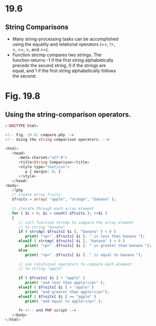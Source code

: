 # 19.6
## String Comparisons

<ul>
  <li>Many string-processing tasks can be accomplished
  </br>using the equality and relational operators (==, !=,
  </br><, <=, >, and >=).</li>
  <li>Function strcmp compares two strings. The
    </br>function returns -1 if the first string alphabetically
    </br>preceds the second string, 0 if the strings are
    </br>equal, and 1 if the first string alphabetically follows
    </br>the second.</li>
</ul>

# Fig. 19.8
## Using the string-comparison operators.

``` php
<!DOCTYPE html>

<!-- Fig. 19.8: compare.php -->
<!-- Using the string-comparison operators. -->

<html>
   <head>
      <meta charset="utf-8">
      <title>String Comparison</title>
      <style type="text/css">
         p { margin: 0; }
      </style>
   </head>
<body>
   <?php
   // create array fruits
   $fruits = array( "apple", "orange", "banana" );
   
   // iterate through each array element
   for ( $i = 0; $i < count( $fruits ); ++$i )
   {
      // call function strcmp to compare the array element
      // to string "banana"
      if ( strcmp( $fruits[ $i ], "banana" ) < 0 )
         print( "<p>" .$fruits[ $i ]. " is less than banana ");
      elseif ( strcmp( $fruits[ $i ], "banana" ) > 0 )
         print( "<p>" .$fruits[ $i ]. " is greater than banana ");
      else
         print( "<p>" .$fruits[ $i ]. " is equal to banana ");
         
      // use relational operators to compare each element
      // to string "apple"
      
      if ( $fruits[ $i ] < "apple" )
         print( "and less than apple!</p>" );
      elseif ( $fruits[ $i ] > "apple" )
         print( "and greater than apple!</p>");
      elseif ( $fruits[ $i ] == "apple" )
         print( "and equal to apple!</p>" );
      
      ?> <!-- end PHP script -->
   </body>
</html>
```
